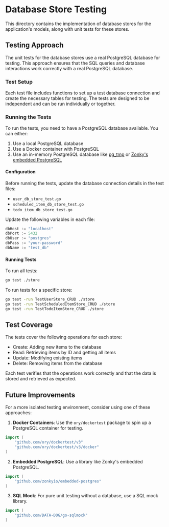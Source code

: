 # Database Store Testing

This directory contains the implementation of database stores for the application's models, along with unit tests for these stores.

## Testing Approach

The unit tests for the database stores use a real PostgreSQL database for testing. This approach ensures that the SQL queries and database interactions work correctly with a real PostgreSQL database.

### Test Setup

Each test file includes functions to set up a test database connection and create the necessary tables for testing. The tests are designed to be independent and can be run individually or together.

### Running the Tests

To run the tests, you need to have a PostgreSQL database available. You can either:

1. Use a local PostgreSQL database
2. Use a Docker container with PostgreSQL
3. Use an in-memory PostgreSQL database like [pg_tmp](https://eradman.com/ephemeralpg/) or [Zonky's embedded PostgreSQL](https://github.com/zonkyio/embedded-postgres)

#### Configuration

Before running the tests, update the database connection details in the test files:

- `user_db_store_test.go`
- `scheduled_item_db_store_test.go`
- `todo_item_db_store_test.go`

Update the following variables in each file:

```go
dbHost := "localhost"
dbPort := 5432
dbUser := "postgres"
dbPass := "your-password"
dbName := "test_db"
```

#### Running Tests

To run all tests:

```bash
go test ./store
```

To run tests for a specific store:

```bash
go test -run TestUserStore_CRUD ./store
go test -run TestScheduledItemStore_CRUD ./store
go test -run TestTodoItemStore_CRUD ./store
```

## Test Coverage

The tests cover the following operations for each store:

- Create: Adding new items to the database
- Read: Retrieving items by ID and getting all items
- Update: Modifying existing items
- Delete: Removing items from the database

Each test verifies that the operations work correctly and that the data is stored and retrieved as expected.

## Future Improvements

For a more isolated testing environment, consider using one of these approaches:

1. **Docker Containers**: Use the `ory/dockertest` package to spin up a PostgreSQL container for testing.

```go
import (
    "github.com/ory/dockertest/v3"
    "github.com/ory/dockertest/v3/docker"
)
```

2. **Embedded PostgreSQL**: Use a library like Zonky's embedded PostgreSQL.

```go
import (
    "github.com/zonkyio/embedded-postgres"
)
```

3. **SQL Mock**: For pure unit testing without a database, use a SQL mock library.

```go
import (
    "github.com/DATA-DOG/go-sqlmock"
)
```